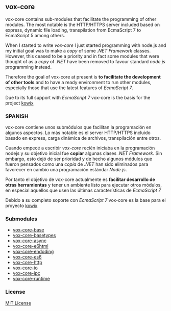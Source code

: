 ## vox-core


vox-core contains sub-modules that facilitate the programming of other modules. The most notable is the HTTP/HTTPS server included based on express, dynamic file loading, transpilation from EcmaScript 7 to EcmaScript 5 among others.

When I started to write *vox-core* I just started programming with node.js and my initial goal was to make a *copy* of some *.NET Framework* classes. However, this ceased to be a priority and in fact some modules that were thought of as a *copy* of *.NET* have been removed to favour standard *node.js* programming instead. 

Therefore the goal of vox-core at present is **to facilitate the development of other tools** and to have a ready environment to run other modules, especially those that use the latest features of *EcmaScript 7*.


Due to its full support with *EcmaScript 7* vox-core is the basis for the project [kowix](https://gitlab.com/voxsoftware/kowix/tree/v2.x)


### SPANISH
vox-core contiene unos submódulos que facilitan la programación en algunos aspectos. Lo más notable es el server HTTP/HTTPS incluido basado en express, carga dinámica de archivos, transpilación entre otros.

Cuando empecé a escribir *vox-core* recién iniciaba en la programación nodejs y su objetivo inicial fue **copiar** algunas clases *.NET Framework*. Sin embargo, esto dejó de ser prioridad  y de hecho algunos módulos que fueron pensados como una *copia* de *.NET*  han sido eliminados para favorecer en cambio una programación estándar *Node.js*. 

Por tanto el objetivo de vox-core actualmente es **facilitar desarrollo de otras herramientas** y tener un ambiente listo para ejecutar otros módulos, en especial aquellos que usen las últimas características de *EcmaScript 7*


Debido a su completo soporte con *EcmaScript 7*  vox-core es la base para el proyecto [kowix](https://gitlab.com/voxsoftware/kowix/tree/v2.x)



### Submodules

* [vox-core-base](submodules/vox-core-base)
* [vox-core-basetypes](submodules/vox-core-basetypes)
* [vox-core-async](submodules/vox-core-async)
* [vox-core-e6html](submodules/vox-core-e6html)
* [vox-core-endoding](submodules/vox-core-encoding)
* [vox-core-es6](submodules/vox-core-es6)
* [vox-core-http](submodules/vox-core-http)
* [vox-core-io](submodules/vox-core-io)
* [vox-core-ipc](submodules/vox-core-ipc)
* [vox-core-runtime](submodules/vox-core-runtime)


### License
[MIT License](/LICENSE)
